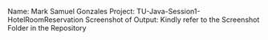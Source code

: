 Name: Mark Samuel Gonzales
Project: TU-Java-Session1-HotelRoomReservation
Screenshot of Output: Kindly refer to the Screenshot Folder in the Repository